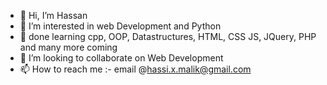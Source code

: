- 👋 Hi, I’m Hassan
- 👀 I’m interested in web Development and Python 
- 🌱 done learning cpp, OOP, Datastructures, HTML, CSS JS, JQuery, PHP and many more coming
- 💞️ I’m looking to collaborate on Web Development
- 📫 How to reach me :- email @hassi.x.malik@gmail.com

<!---
hassixmalik/hassixmalik is a ✨ special ✨ repository because its `README.md` (this file) appears on your GitHub profile.
You can click the Preview link to take a look at your changes.
--->
